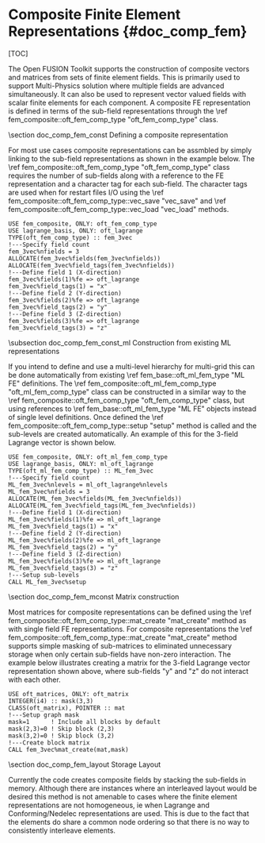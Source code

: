 Composite Finite Element Representations      {#doc_comp_fem}
========================================

[TOC]

The Open FUSION Toolkit supports the construction of composite vectors and matrices from sets of finite element
fields. This is primarily used to support Multi-Physics solution where multiple fields are advanced
simultaneously. It can also be used to represent vector valued fields with scalar finite elements
for each component. A composite FE representation is defined in terms of the sub-field representations
through the \ref fem_composite::oft_fem_comp_type "oft_fem_comp_type" class.

\section doc_comp_fem_const Defining a composite representation

For most use cases composite representations can be assmbled by simply linking to the sub-field representations
as shown in the example below. The \ref fem_composite::oft_fem_comp_type "oft_fem_comp_type" class requires the
number of sub-fields along with a reference to the FE representation and a character tag for each sub-field. The
character tags are used when for restart files I/O using the \ref fem_composite::oft_fem_comp_type::vec_save "vec_save"
and \ref fem_composite::oft_fem_comp_type::vec_load "vec_load" methods.

~~~~~~~~~{.F90}
USE fem_composite, ONLY: oft_fem_comp_type
USE lagrange_basis, ONLY: oft_lagrange
TYPE(oft_fem_comp_type) :: fem_3vec
!---Specify field count
fem_3vec%nfields = 3
ALLOCATE(fem_3vec%fields(fem_3vec%nfields))
ALLOCATE(fem_3vec%field_tags(fem_3vec%nfields))
!---Define field 1 (X-direction)
fem_3vec%fields(1)%fe => oft_lagrange
fem_3vec%field_tags(1) = "x"
!---Define field 2 (Y-direction)
fem_3vec%fields(2)%fe => oft_lagrange
fem_3vec%field_tags(2) = "y"
!---Define field 3 (Z-direction)
fem_3vec%fields(3)%fe => oft_lagrange
fem_3vec%field_tags(3) = "z"
~~~~~~~~~

\subsection doc_comp_fem_const_ml Construction from existing ML representations

If you intend to define and use a multi-level hierarchy for multi-grid this can be done automatically from existing
\ref fem_base::oft_ml_fem_type "ML FE" definitions. The \ref fem_composite::oft_ml_fem_comp_type "oft_ml_fem_comp_type"
class can be constructed in a similar way to the \ref fem_composite::oft_fem_comp_type "oft_fem_comp_type" class, but
using references to \ref fem_base::oft_ml_fem_type "ML FE" objects instead of single level definitions. Once defined
the \ref fem_composite::oft_fem_comp_type::setup "setup" method is called and the sub-levels are created automatically.
An example of this for the 3-field Lagrange vector is shown below.

~~~~~~~~~{.F90}
USE fem_composite, ONLY: oft_ml_fem_comp_type
USE lagrange_basis, ONLY: ml_oft_lagrange
TYPE(oft_ml_fem_comp_type) :: ML_fem_3vec
!---Specify field count
ML_fem_3vec%nlevels = ml_oft_lagrange%nlevels
ML_fem_3vec%nfields = 3
ALLOCATE(ML_fem_3vec%fields(ML_fem_3vec%nfields))
ALLOCATE(ML_fem_3vec%field_tags(ML_fem_3vec%nfields))
!---Define field 1 (X-direction)
ML_fem_3vec%fields(1)%fe => ml_oft_lagrange
ML_fem_3vec%field_tags(1) = "x"
!---Define field 2 (Y-direction)
ML_fem_3vec%fields(2)%fe => ml_oft_lagrange
ML_fem_3vec%field_tags(2) = "y"
!---Define field 3 (Z-direction)
ML_fem_3vec%fields(3)%fe => ml_oft_lagrange
ML_fem_3vec%field_tags(3) = "z"
!---Setup sub-levels
CALL ML_fem_3vec%setup
~~~~~~~~~

\section doc_comp_fem_mconst Matrix construction

Most matrices for composite representations can be defined using the \ref fem_composite::oft_fem_comp_type::mat_create
"mat_create" method as with single field FE representations. For composite representations the
\ref fem_composite::oft_fem_comp_type::mat_create "mat_create" method supports simple masking of sub-matrices to eliminated
unnecessary storage when only certain sub-fields have non-zero interaction. The example below illustrates creating a matrix
for the 3-field Lagrange vector representation shown above, where sub-fields "y" and "z" do not interact with each other.

~~~~~~~~~{.F90}
USE oft_matrices, ONLY: oft_matrix
INTEGER(i4) :: mask(3,3)
CLASS(oft_matrix), POINTER :: mat
!---Setup graph mask
mask=1      ! Include all blocks by default
mask(2,3)=0 ! Skip block (2,3)
mask(3,2)=0 ! Skip block (3,2)
!---Create block matrix
CALL fem_3vec%mat_create(mat,mask)
~~~~~~~~~

\section doc_comp_fem_layout Storage Layout

Currently the code creates composite fields by stacking the sub-fields in memory. Although there are
instances where an interleaved layout would be desired this method is not amenable to cases where the
finite element representations are not homogeneous, ie when Lagrange and Conforming/Nedelec representations are
used. This is due to the fact that the elements do share a common node ordering so that there is no
way to consistently interleave elements.
